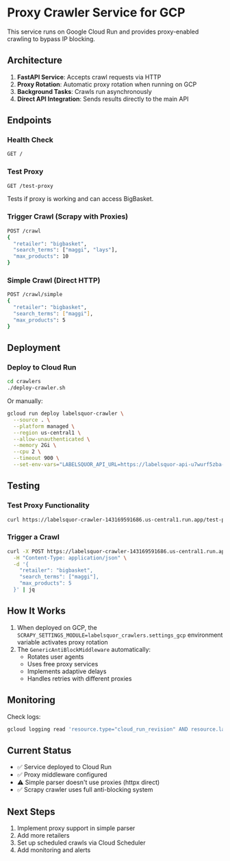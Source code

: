 # Proxy Crawler Service for GCP

This service runs on Google Cloud Run and provides proxy-enabled crawling to bypass IP blocking.

## Architecture

1. **FastAPI Service**: Accepts crawl requests via HTTP
2. **Proxy Rotation**: Automatic proxy rotation when running on GCP
3. **Background Tasks**: Crawls run asynchronously
4. **Direct API Integration**: Sends results directly to the main API

## Endpoints

### Health Check
```bash
GET /
```

### Test Proxy
```bash
GET /test-proxy
```
Tests if proxy is working and can access BigBasket.

### Trigger Crawl (Scrapy with Proxies)
```bash
POST /crawl
{
  "retailer": "bigbasket",
  "search_terms": ["maggi", "lays"],
  "max_products": 10
}
```

### Simple Crawl (Direct HTTP)
```bash
POST /crawl/simple
{
  "retailer": "bigbasket",
  "search_terms": ["maggi"],
  "max_products": 5
}
```

## Deployment

### Deploy to Cloud Run
```bash
cd crawlers
./deploy-crawler.sh
```

Or manually:
```bash
gcloud run deploy labelsquor-crawler \
  --source . \
  --platform managed \
  --region us-central1 \
  --allow-unauthenticated \
  --memory 2Gi \
  --cpu 2 \
  --timeout 900 \
  --set-env-vars="LABELSQUOR_API_URL=https://labelsquor-api-u7wurf5zba-uc.a.run.app,SCRAPY_SETTINGS_MODULE=labelsquor_crawlers.settings_gcp"
```

## Testing

### Test Proxy Functionality
```bash
curl https://labelsquor-crawler-143169591686.us-central1.run.app/test-proxy | jq
```

### Trigger a Crawl
```bash
curl -X POST https://labelsquor-crawler-143169591686.us-central1.run.app/crawl \
  -H "Content-Type: application/json" \
  -d '{
    "retailer": "bigbasket",
    "search_terms": ["maggi"],
    "max_products": 5
  }' | jq
```

## How It Works

1. When deployed on GCP, the `SCRAPY_SETTINGS_MODULE=labelsquor_crawlers.settings_gcp` environment variable activates proxy rotation
2. The `GenericAntiBlockMiddleware` automatically:
   - Rotates user agents
   - Uses free proxy services
   - Implements adaptive delays
   - Handles retries with different proxies

## Monitoring

Check logs:
```bash
gcloud logging read 'resource.type="cloud_run_revision" AND resource.labels.service_name="labelsquor-crawler"' --limit 50
```

## Current Status

- ✅ Service deployed to Cloud Run
- ✅ Proxy middleware configured
- ⚠️  Simple parser doesn't use proxies (httpx direct)
- ✅ Scrapy crawler uses full anti-blocking system

## Next Steps

1. Implement proxy support in simple parser
2. Add more retailers
3. Set up scheduled crawls via Cloud Scheduler
4. Add monitoring and alerts
